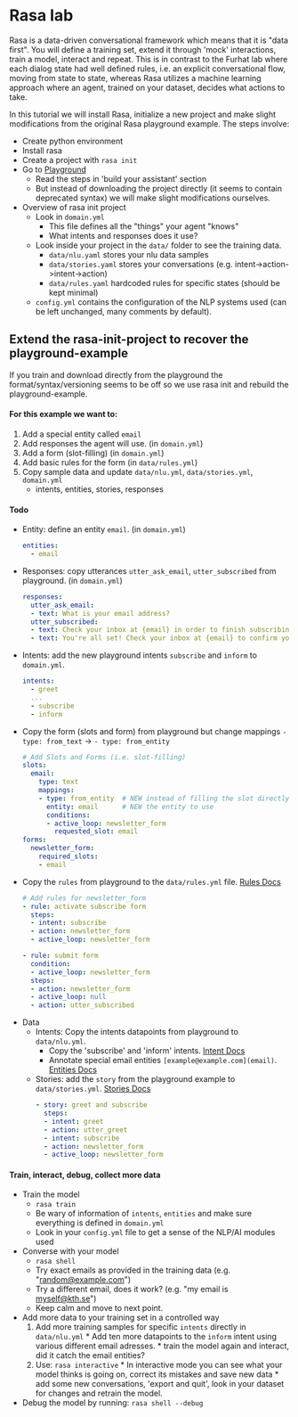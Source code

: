 # Rasa lab

Rasa is a data-driven conversational framework which means that it is "data first". You will define a training set, extend it through 'mock' interactions, train a model, interact and repeat. This is in contrast to the Furhat lab where each dialog state had well defined rules, i.e. an explicit conversational flow, moving from state to state, whereas Rasa utilizes a machine learning approach where an agent, trained on your dataset, decides what actions to take.

In this tutorial we will install Rasa, initialize a new project and make slight modifications from the original Rasa playground example. The steps involve:
- Create python environment
- Install rasa
- Create a project with `rasa init`
- Go to [Playground](https://rasa.com/docs/rasa/playground)
  - Read the steps in 'build your assistant' section
  - But instead of downloading the project directly (it seems to contain deprecated syntax) we will make slight modifications ourselves.
- Overview of rasa init project
  - Look in `domain.yml`
    - This file defines all the "things" your agent "knows"
    - What intents and responses does it use?
  - Look inside your project in the `data/` folder to see the training data.
    - `data/nlu.yaml` stores your nlu data samples
    - `data/stories.yaml` stores your conversations (e.g. intent->action->intent->action)
    - `data/rules.yaml` hardcoded rules for specific states (should be kept minimal)
  - `config.yml` contains the configuration of the NLP systems used (can be left unchanged, many comments by default).


## Extend the rasa-init-project to recover the playground-example
If you train and download directly from the playground the format/syntax/versioning seems to be off so we use rasa init and rebuild the playground-example.

#### For this example we want to:
1. Add a special entity called `email`
2. Add responses the agent will use. (in `domain.yml`)
3. Add a form (slot-filling)  (in `domain.yml`)
4. Add basic rules for the form (in `data/rules.yml`)
5. Copy sample data and update `data/nlu.yml`, `data/stories.yml`, `domain.yml`
    - intents, entities, stories, responses


#### Todo
* Entity: define an entity `email`. (in `domain.yml`)
    ```yaml
    entities:
      - email
    ```
* Responses: copy utterances `utter_ask_email`, `utter_subscribed` from playground. (in `domain.yml`)
  ```yaml
  responses:
    utter_ask_email:
    - text: What is your email address?
    utter_subscribed:
    - text: Check your inbox at {email} in order to finish subscribing to the newsletter!
    - text: You're all set! Check your inbox at {email} to confirm your subscription.
  ```
* Intents: add the new playground intents `subscribe` and `inform` to `domain.yml`.
  ```yaml
  intents:
    - greet
    ...
    - subscribe
    - inform
  ```
* Copy the form (slots and form) from playground but change mappings `- type: from_text` -> `- type: from_entity`
  ```yaml
  # Add Slots and Forms (i.e. slot-filling)
  slots:
    email:
      type: text
      mappings:
      - type: from_entity  # NEW instead of filling the slot directly from text we use an entity
        entity: email      # NEW the entity to use
        conditions:
        - active_loop: newsletter_form
          requested_slot: email
  forms:
    newsletter_form:
      required_slots:
      - email
  ```
* Copy the `rules` from playground to the `data/rules.yml` file. [Rules Docs](https://rasa.com/docs/rasa/training-data-format/#rules)
  ```yaml
  # Add rules for newsletter_form
  - rule: activate subscribe form
    steps:
    - intent: subscribe
    - action: newsletter_form
    - active_loop: newsletter_form

  - rule: submit form
    condition:
    - active_loop: newsletter_form
    steps:
    - action: newsletter_form
    - active_loop: null
    - action: utter_subscribed
  ```
* Data
  * Intents: Copy the intents datapoints from playground to `data/nlu.yml`.
    * Copy the 'subscribe' and 'inform' intents. [Intent Docs](https://rasa.com/docs/rasa/training-data-format/#entities)
    * Annotate special email entities `[example@example.com](email)`. [Entities Docs](https://rasa.com/docs/rasa/training-data-format/#entities)
  * Stories: add the `story` from the playground example to `data/stories.yml`. [Stories Docs](https://rasa.com/docs/rasa/training-data-format/#stories)
    ```yaml
    - story: greet and subscribe
      steps:
      - intent: greet
      - action: utter_greet
      - intent: subscribe
      - action: newsletter_form
      - active_loop: newsletter_form
    ```

#### Train, interact, debug, collect more data
* Train the model
    * `rasa train`
    * Be wary of information of `intents`, `entities` and make sure everything is defined in `domain.yml`
    * Look in your `config.yml` file to get a sense of the NLP/AI modules used
* Converse with your model
    * `rasa shell`
    * Try exact emails as provided in the training data (e.g. "random@example.com")
    * Try a different email, does it work? (e.g. "my email is myself@kth.se")
    * Keep calm and move to next point.
* Add more data to your training set in a controlled way
    1. Add more training samples for specific `intents` directly in `data/nlu.yml`
      * Add ten more datapoints to the `inform` intent using various different email adresses.
      * train the model again and interact, did it catch the email entities?
    2. Use: `rasa interactive`
      * In interactive mode you can see what your model thinks is going on, correct its mistakes and save new data
      * add some new conversations, 'export and quit', look in your dataset for changes and retrain the model.
* Debug the model by running: `rasa shell --debug`
